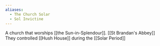 ```yaml
---
aliases:
  - The Church Solar
  - Sol Invictine
---
```

A church that worships [[the Sun-in-Splendour]]. [[St Brandan's Abbey]] They controlled [[Hush House]] during the [[Solar Period]]